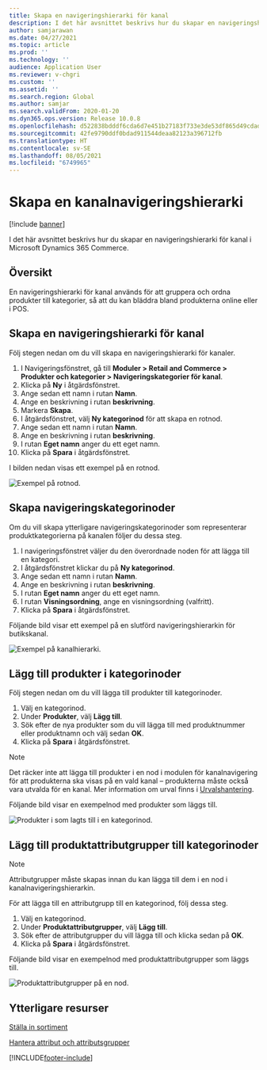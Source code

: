 ```yaml
---
title: Skapa en navigeringshierarki för kanal
description: I det här avsnittet beskrivs hur du skapar en navigeringshierarki för kanal i Microsoft Dynamics 365 Commerce.
author: samjarawan
ms.date: 04/27/2021
ms.topic: article
ms.prod: ''
ms.technology: ''
audience: Application User
ms.reviewer: v-chgri
ms.custom: ''
ms.assetid: ''
ms.search.region: Global
ms.author: samjar
ms.search.validFrom: 2020-01-20
ms.dyn365.ops.version: Release 10.0.8
ms.openlocfilehash: d522838bdddf6cda6d7e451b27183f733e3de53df865d49cdadf846cf99cc953
ms.sourcegitcommit: 42fe9790ddf0bdad911544deaa82123a396712fb
ms.translationtype: HT
ms.contentlocale: sv-SE
ms.lasthandoff: 08/05/2021
ms.locfileid: "6749965"
---
```

# <a name="create-a-channel-navigation-hierarchy"></a>Skapa en kanalnavigeringshierarki


[!include [banner](includes/banner.md)]

I det här avsnittet beskrivs hur du skapar en navigeringshierarki för kanal i Microsoft Dynamics 365 Commerce.

## <a name="overview"></a>Översikt

En navigeringshierarki för kanal används för att gruppera och ordna produkter till kategorier, så att du kan bläddra bland produkterna online eller i POS.

## <a name="create-a-channel-navigation-hierarchy"></a>Skapa en navigeringshierarki för kanal

Följ stegen nedan om du vill skapa en navigeringshierarki för kanaler.

1. I Navigeringsfönstret, gå till **Moduler \> Retail and Commerce \> Produkter och kategorier \> Navigeringskategorier för kanal**.
1. Klicka på **Ny** i åtgärdsfönstret.
1. Ange sedan ett namn i rutan **Namn**.
1. Ange en beskrivning i rutan **beskrivning**.
1. Markera **Skapa**.
1. I åtgärdsfönstret, välj **Ny kategorinod** för att skapa en rotnod.
1. Ange sedan ett namn i rutan **Namn**.
1. Ange en beskrivning i rutan **beskrivning**.
1. I rutan **Eget namn** anger du ett eget namn.
1. Klicka på **Spara** i åtgärdsfönstret.

I bilden nedan visas ett exempel på en rotnod.

![Exempel på rotnod.](media/create-channel-hierarchy-1.png)

## <a name="create-navigation-category-nodes"></a>Skapa navigeringskategorinoder

Om du vill skapa ytterligare navigeringskategorinoder som representerar produktkategorierna på kanalen följer du dessa steg.

1. I navigeringsfönstret väljer du den överordnade noden för att lägga till en kategori.
1. I åtgärdsfönstret klickar du på **Ny kategorinod**.
1. Ange sedan ett namn i rutan **Namn**.
1. Ange en beskrivning i rutan **beskrivning**.
1. I rutan **Eget namn** anger du ett eget namn.
1. I rutan **Visningsordning**, ange en visningsordning (valfritt).
1. Klicka på **Spara** i åtgärdsfönstret.

Följande bild visar ett exempel på en slutförd navigeringshierarkin för butikskanal.

![Exempel på kanalhierarki.](media/create-channel-hierarchy-2.png)

## <a name="add-products-to-category-nodes"></a>Lägg till produkter i kategorinoder

Följ stegen nedan om du vill lägga till produkter till kategorinoder.

1. Välj en kategorinod.
1. Under **Produkter**, välj **Lägg till**.
1. Sök efter de nya produkter som du vill lägga till med produktnummer eller produktnamn och välj sedan **OK**.
1. Klicka på **Spara** i åtgärdsfönstret.

> [!NOTE]
> Det räcker inte att lägga till produkter i en nod i modulen för kanalnavigering för att produkterna ska visas på en vald kanal – produkterna måste också vara utvalda för en kanal. Mer information om urval finns i [Urvalshantering](assortments.md).

Följande bild visar en exempelnod med produkter som läggs till.

![Produkter i som lagts till i en kategorinod.](media/create-channel-hierarchy-3.png)

## <a name="add-product-attribute-groups-to-category-nodes"></a>Lägg till produktattributgrupper till kategorinoder

> [!NOTE]
> Attributgrupper måste skapas innan du kan lägga till dem i en nod i kanalnavigeringshierarkin.

För att lägga till en attributgrupp till en kategorinod, följ dessa steg.

1. Välj en kategorinod.
1. Under **Produktattributgrupper**, välj **Lägg till**.
1. Sök efter de attributgrupper du vill lägga till och klicka sedan på **OK**.
1. Klicka på **Spara** i åtgärdsfönstret.

Följande bild visar en exempelnod med produktattributgrupper som läggs till.

![Produktattributgrupper på en nod.](media/create-channel-hierarchy-4.png)

## <a name="additional-resources"></a>Ytterligare resurser

[Ställa in sortiment](set-up-assortments.md)

[Hantera attribut och attributsgrupper](attribute-attributegroups-lifecycle.md)


[!INCLUDE[footer-include](../includes/footer-banner.md)]
